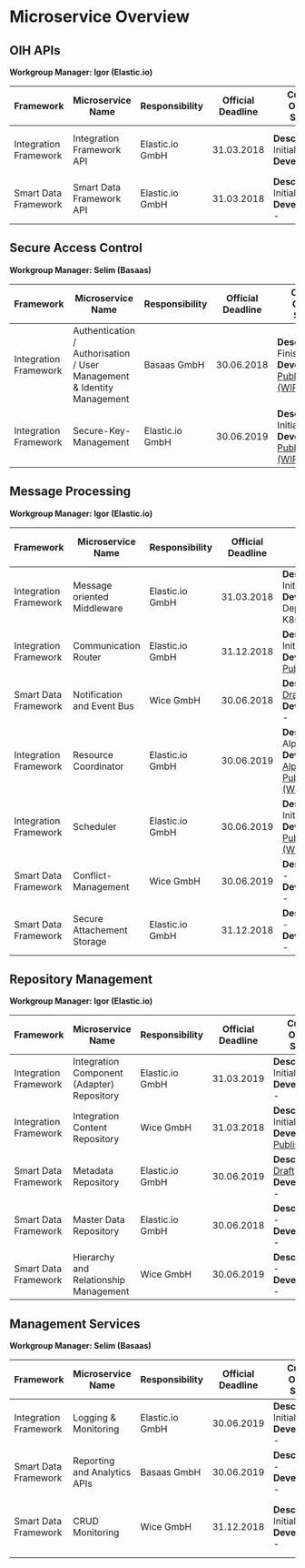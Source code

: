# Microservice Overview

## OIH APIs
**Workgroup Manager: Igor (Elastic.io)**

|Framework|Microservice Name|Responsibility|Official Deadline|Current Overall Status|Link to documentation|
|---|---|---|---|---|---|
|Integration Framework|Integration Framework API|Elastic.io GmbH|31.03.2018|**Description:** Initial <br> **Development:** |See: [Service APIs](https://www.openintegrationhub.org/developers/), [IAM](http://iam.openintegrationhub.com/api-docs/), [secret-service](http://skm.openintegrationhub.com/api-docs/) and [icr](http://icr.openintegrationhub.com/api-docs/)|
|Smart Data Framework|Smart Data Framework API|Elastic.io GmbH|31.03.2018|**Description:** Initial <br> **Development:** -||

## Secure Access Control
**Workgroup Manager: Selim (Basaas)**

|Framework|Microservice Name|Responsibility|Official Deadline|Current Overall Status|Link to documentation|
|---|---|---|---|---|---|
|Integration Framework|Authentication / Authorisation / User Management & Identity Management|Basaas GmbH|30.06.2018|**Description:** Finished <br> **Development:** [Published (WIP)](https://github.com/openintegrationhub/openintegrationhub/tree/master/services/iam)|See: [Concepts](services/IAM/IAMConcept.md) and [service documentation](https://github.com/openintegrationhub/openintegrationhub/blob/master/services/iam/README.md)|
|Integration Framework|Secure-Key-Management|Elastic.io GmbH|30.06.2019|**Description:** Initial <br> **Development:** [Published (WIP)](https://github.com/openintegrationhub/openintegrationhub/tree/master/services/secret-service)|See: [Concepts](services/SecureKeyManagementConcept.md) and [service documentation](https://github.com/openintegrationhub/openintegrationhub/tree/master/services/secret-service/README.md)|

## Message Processing
**Workgroup Manager: Igor (Elastic.io)**

|Framework|Microservice Name|Responsibility|Official Deadline|Current Overall Status|Link to documentation|
|---|---|---|---|---|---|
|Integration Framework|Message oriented Middleware|Elastic.io GmbH|31.03.2018|**Description:** Initial <br> **Development:** Deployed on K8s Cluster|See: [MessageOrientedMiddleware](services/MessageOrientedMiddleware.md)|
|Integration Framework|Communication Router|Elastic.io GmbH|31.12.2018|**Description:** Initial <br> **Development:** [Published](https://github.com/openintegrationhub/openintegrationhub/services/communication-router)|See: [CommunicationRouter (WIP)](services//CommunicationRouter.md)|
|Smart Data Framework|Notification and Event Bus|Wice GmbH|30.06.2018|**Description:** [Draft](https://github.com/openintegrationhub/Microservices/blob/MessageandEventBusConcept/MessageProcessing/MessageandEventBus.md) <br> **Development:** -|See: [Concept Draft](services/MessageandEventBus.md)|
|Integration Framework|Resource Coordinator|Elastic.io GmbH|30.06.2019|**Description:** Alpha <br> **Development:** [Alpha Published (WIP)](https://github.com/openintegrationhub/openintegrationhub/tree/master/services/resource-coordinator)|See: [service documentation](https://github.com/openintegrationhub/openintegrationhub/blob/master/services/resource-coordinator/README.md)|
|Integration Framework|Scheduler|Elastic.io GmbH|30.06.2019|**Description:** Initial <br> **Development:** [Published (WIP)](https://github.com/openintegrationhub/openintegrationhub/tree/master/services/scheduler)|See: [Scheduler and Resource Coordinator](services//SchedulerResourceCoordinator.md)|
|Smart Data Framework|Conflict-Management|Wice GmbH|30.06.2019|**Description:** - <br> **Development:** -|-|
|Smart Data Framework|Secure Attachement Storage|Elastic.io GmbH|31.12.2018|**Description:** - <br> **Development:** -|-|

## Repository Management
**Workgroup Manager: Igor (Elastic.io)**

|Framework|Microservice Name|Responsibility|Official Deadline|Current Overall Status|Link to documentation|
|---|---|---|---|---|---|
|Integration Framework|Integration Component (Adapter) Repository|Elastic.io GmbH|31.03.2019|**Description:** Initial <br> **Development:** -|See: [IntegrationComponentRepository](services//IntegrationComponentRepository.md)|
|Integration Framework|Integration Content Repository|Wice GmbH|31.03.2018|**Description:** Initial <br> **Development:** [Published](https://github.com/openintegrationhub/openintegrationhub/tree/master/services/integration-content-repository)|See: [IntegrationContentRepository](services/IntegrationContentRepository.md) and [service documentation](https://github.com/openintegrationhub/openintegrationhub/blob/master/services/integration-content-repository/README.md)|
|Smart Data Framework|Metadata Repository|Elastic.io GmbH|30.06.2019|**Description:** [Draft](services/RepositoryManagement) <br> **Development:** -|-|
|Smart Data Framework|Master Data Repository|Elastic.io GmbH|30.06.2018|**Description:** - <br> **Development:** -|-|
|Smart Data Framework|Hierarchy and Relationship Management|Wice GmbH|30.06.2019|**Description:** - <br> **Development:** -|-|

## Management Services
**Workgroup Manager: Selim (Basaas)**

|Framework|Microservice Name|Responsibility|Official Deadline|Current Overall Status|Link to documentation|
|---|---|---|---|---|---|
|Integration Framework|Logging & Monitoring|Elastic.io GmbH|30.06.2019|**Description:** Initial <br> **Development:** -|See: [Logging and Monitoring](services/LoggingMonitoring.md)|
|Smart Data Framework|Reporting and Analytics APIs|Basaas GmbH|30.06.2019|**Description:** - <br> **Development:** -|-|
|Smart Data Framework|CRUD Monitoring|Wice GmbH|31.12.2018|**Description:** Initial <br> **Development:** -|See [Audit Log](services/AuditLog/AuditLog.md), [Audit Log Requirements](services/AuditLog/CRUDMonitoringRequirements.md) and [Message Format](services/AuditLog/MessageFormat.md) |
